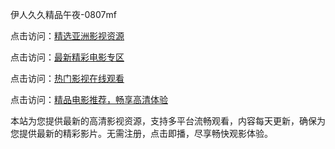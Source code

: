 伊人久久精品午夜-0807mf

点击访问：<a href="https://bsdf-5f5.pages.dev/">精选亚洲影视资源</a>

点击访问：<a href="https://cfad.pages.dev/">最新精彩电影专区</a>

点击访问：<a href="https://gfd-5xg.pages.dev/">热门影视在线观看</a>

点击访问：<a href="https://fdhf-454.pages.dev/">精品电影推荐，畅享高清体验</a>

本站为您提供最新的高清影视资源，支持多平台流畅观看，内容每天更新，确保为您提供最新的精彩影片。无需注册，点击即播，尽享畅快观影体验。

<span style="display:none;">[Canonical link](https://github.com/ew20250708/ew7 ）</span>
